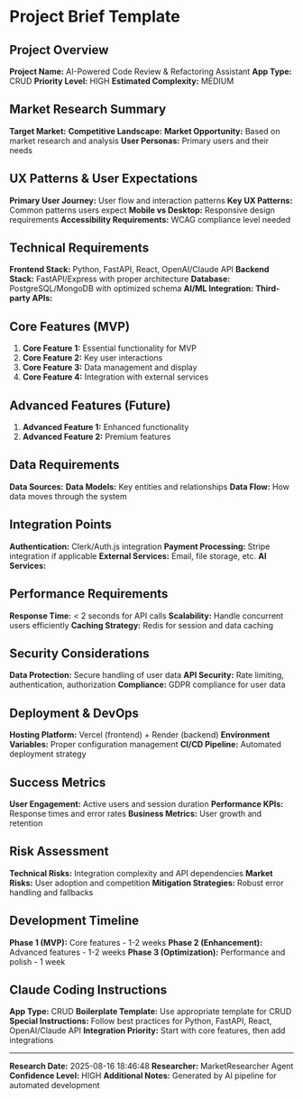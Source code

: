 # Project Brief Template

## Project Overview
**Project Name:** AI-Powered Code Review & Refactoring Assistant
**App Type:** CRUD
**Priority Level:** HIGH
**Estimated Complexity:** MEDIUM

## Market Research Summary
**Target Market:** 
**Competitive Landscape:** 
**Market Opportunity:** Based on market research and analysis
**User Personas:** Primary users and their needs

## UX Patterns & User Expectations
**Primary User Journey:** User flow and interaction patterns
**Key UX Patterns:** Common patterns users expect
**Mobile vs Desktop:** Responsive design requirements
**Accessibility Requirements:** WCAG compliance level needed

## Technical Requirements
**Frontend Stack:** Python, FastAPI, React, OpenAI/Claude API
**Backend Stack:** FastAPI/Express with proper architecture
**Database:** PostgreSQL/MongoDB with optimized schema
**AI/ML Integration:** 
**Third-party APIs:** 

## Core Features (MVP)
1. **Core Feature 1:** Essential functionality for MVP
2. **Core Feature 2:** Key user interactions
3. **Core Feature 3:** Data management and display
4. **Core Feature 4:** Integration with external services

## Advanced Features (Future)
1. **Advanced Feature 1:** Enhanced functionality
2. **Advanced Feature 2:** Premium features

## Data Requirements
**Data Sources:** 
**Data Models:** Key entities and relationships
**Data Flow:** How data moves through the system

## Integration Points
**Authentication:** Clerk/Auth.js integration
**Payment Processing:** Stripe integration if applicable
**External Services:** Email, file storage, etc.
**AI Services:** 

## Performance Requirements
**Response Time:** < 2 seconds for API calls
**Scalability:** Handle concurrent users efficiently
**Caching Strategy:** Redis for session and data caching

## Security Considerations
**Data Protection:** Secure handling of user data
**API Security:** Rate limiting, authentication, authorization
**Compliance:** GDPR compliance for user data

## Deployment & DevOps
**Hosting Platform:** Vercel (frontend) + Render (backend)
**Environment Variables:** Proper configuration management
**CI/CD Pipeline:** Automated deployment strategy

## Success Metrics
**User Engagement:** Active users and session duration
**Performance KPIs:** Response times and error rates
**Business Metrics:** User growth and retention

## Risk Assessment
**Technical Risks:** Integration complexity and API dependencies
**Market Risks:** User adoption and competition
**Mitigation Strategies:** Robust error handling and fallbacks

## Development Timeline
**Phase 1 (MVP):** Core features - 1-2 weeks
**Phase 2 (Enhancement):** Advanced features - 1-2 weeks
**Phase 3 (Optimization):** Performance and polish - 1 week

## Claude Coding Instructions
**App Type:** CRUD
**Boilerplate Template:** Use appropriate template for CRUD
**Special Instructions:** Follow best practices for Python, FastAPI, React, OpenAI/Claude API
**Integration Priority:** Start with core features, then add integrations

---
**Research Date:** 2025-08-16 18:46:48
**Researcher:** MarketResearcher Agent
**Confidence Level:** HIGH
**Additional Notes:** Generated by AI pipeline for automated development
